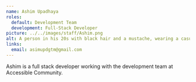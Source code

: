 ```yaml
---
name: Ashim Upadhaya
roles:
  default: Development Team
  development: Full-Stack Developer
picture: ../../images/staff/Ashim.png
alt: A person in his 20s with black hair and a mustache, wearing a casual outfit
links:
  email: asimupdgtm@gmail.com
---
```


Ashim is a full stack developer working with the development team at Accessible Community.
